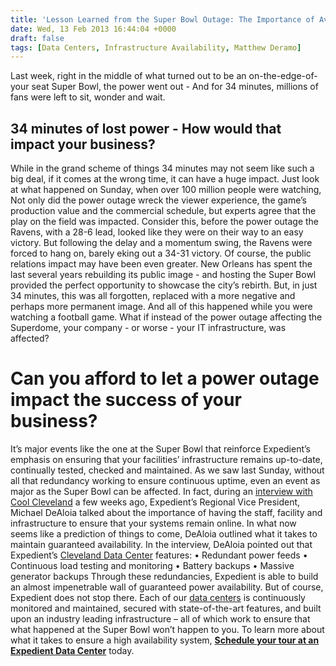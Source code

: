 ```yaml
---
title: 'Lesson Learned from the Super Bowl Outage: The Importance of Availability'
date: Wed, 13 Feb 2013 16:44:04 +0000
draft: false
tags: [Data Centers, Infrastructure Availability, Matthew Deramo]
---
```


Last week, right in the middle of what turned out to be an on-the-edge-of-your seat Super Bowl, the power went out - And for 34 minutes, millions of fans were left to sit, wonder and wait.

34 minutes of lost power - How would that impact your business?
---------------------------------------------------------------

While in the grand scheme of things 34 minutes may not seem like such a big deal, if it comes at the wrong time, it can have a huge impact. Just look at what happened on Sunday, when over 100 million people were watching, Not only did the power outage wreck the viewer experience, the game’s production value and the commercial schedule, but experts agree that the play on the field was impacted. Consider this, before the power outage the Ravens, with a 28-6 lead, looked like they were on their way to an easy victory. But following the delay and a momentum swing, the Ravens were forced to hang on, barely eking out a 34-31 victory. Of course, the public relations impact may have been even greater. New Orleans has spent the last several years rebuilding its public image - and hosting the Super Bowl provided the perfect opportunity to showcase the city’s rebirth. But, in just 34 minutes, this was all forgotten, replaced with a more negative and perhaps more permanent image. And all of this happened while you were watching a football game. What if instead of the power outage affecting the Superdome, your company - or worse - your IT infrastructure, was affected?

Can you afford to let a power outage impact the success of your business?
=========================================================================

It’s major events like the one at the Super Bowl that reinforce Expedient’s emphasis on ensuring that your facilities’ infrastructure remains up-to-date, continually tested, checked and maintained. As we saw last Sunday, without all that redundancy working to ensure continuous uptime, even an event as major as the Super Bowl can be affected. In fact, during an [interview with Cool Cleveland](http://www.coolcleveland.com/blog/2013/01/video-michael-dealoia-shows-us-around-expedient/) a few weeks ago, Expedient’s Regional Vice President, Michael DeAloia talked about the importance of having the staff, facility and infrastructure to ensure that your systems remain online. In what now seems like a prediction of things to come, DeAloia outlined what it takes to maintain guaranteed availability. In the interview, DeAloia pointed out that Expedient’s [Cleveland Data Center](https://www.expedient.com/data-centers/cleveland-neo-152-data-center/ "NEO 152") features: • Redundant power feeds • Continuous load testing and monitoring • Battery backups • Massive generator backups Through these redundancies, Expedient is able to build an almost impenetrable wall of guaranteed power availability. But of course, Expedient does not stop there. Each of our [data centers](https://www.expedient.com/the-data-centers/ "Data Centers") is continuously monitored and maintained, secured with state-of-the-art features, and built upon an industry leading infrastructure – all of which work to ensure that what happened at the Super Bowl won’t happen to you. To learn more about what it takes to ensure a high availability system, [**Schedule your tour at an Expedient Data Center**](https://www.expedient.com/the-data-centers/schedule-a-tour/ "Schedule A Data Center Tour") today.